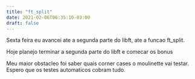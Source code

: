 ```yaml
---
title: "ft_split"
date: 2021-02-06T06:35:10-03:00
draft: false
---
```


Sexta feira eu avancei ate a segunda parte do libft, ate a funcao ft_split.

Hoje planejo terminar a segunda parte do libft e comecar os bonus

Meu maior obstacleo foi saber quais corner cases o moulinette vai testar. Espero que os testes automaticos cobram tudo.
